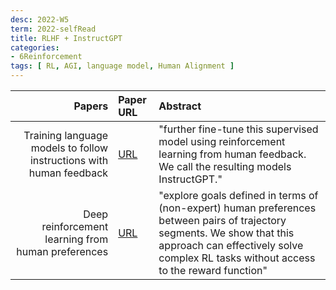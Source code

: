 ```yaml
---
desc: 2022-W5
term: 2022-selfRead
title: RLHF + InstructGPT  
categories:
- 6Reinforcement
tags: [ RL, AGI, language model, Human Alignment ]  
---
```




| Papers | Paper URL| Abstract | 
| -----------------------: | :------------ | :------------------------- | 
| Training language models to follow instructions with human feedback | [ URL](https://arxiv.org/abs/2203.02155) | "further fine-tune this supervised model using reinforcement learning from human feedback. We call the resulting models InstructGPT." |
| Deep reinforcement learning from human preferences | [  URL](https://openreview.net/forum?id=GisHNaleWiA) | "explore goals defined in terms of (non-expert) human preferences between pairs of trajectory segments. We show that this approach can effectively solve complex RL tasks without access to the reward function" |


